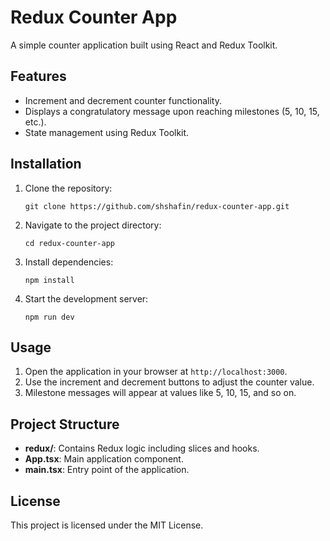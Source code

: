 <body>
  <h1>Redux Counter App</h1>
  <p>A simple counter application built using React and Redux Toolkit.</p>

  <h2>Features</h2>
  <ul>
    <li>Increment and decrement counter functionality.</li>
    <li>Displays a congratulatory message upon reaching milestones (5, 10, 15, etc.).</li>
    <li>State management using Redux Toolkit.</li>
  </ul>

  <h2>Installation</h2>
  <ol>
    <li>Clone the repository:</li>
    <pre><code>git clone https://github.com/shshafin/redux-counter-app.git</code></pre>
    <li>Navigate to the project directory:</li>
    <pre><code>cd redux-counter-app</code></pre>
    <li>Install dependencies:</li>
    <pre><code>npm install</code></pre>
    <li>Start the development server:</li>
    <pre><code>npm run dev</code></pre>
  </ol>

  <h2>Usage</h2>
  <ol>
    <li>Open the application in your browser at <code>http://localhost:3000</code>.</li>
    <li>Use the increment and decrement buttons to adjust the counter value.</li>
    <li>Milestone messages will appear at values like 5, 10, 15, and so on.</li>
  </ol>

  <h2>Project Structure</h2>
  <ul>
    <li><strong>redux/</strong>: Contains Redux logic including slices and hooks.</li>
    <li><strong>App.tsx</strong>: Main application component.</li>
    <li><strong>main.tsx</strong>: Entry point of the application.</li>
  </ul>

  <h2>License</h2>
  <p>This project is licensed under the MIT License.</p>
</body>
